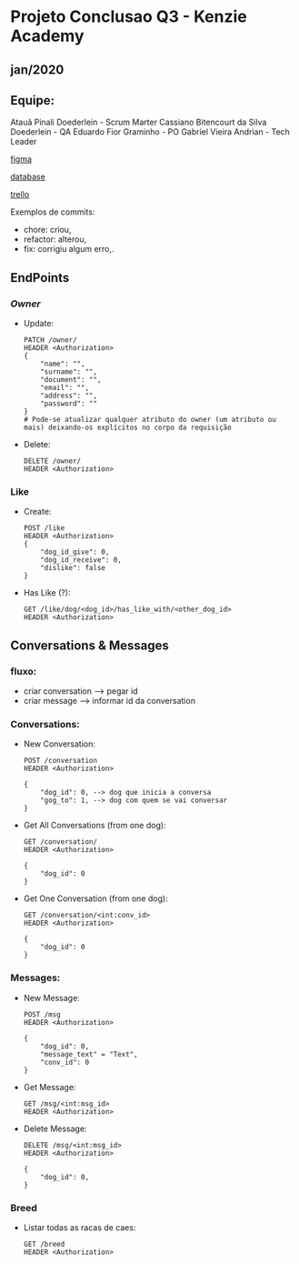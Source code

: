 # Projeto Conclusao Q3 - Kenzie Academy
## jan/2020
## **Equipe**:
Atauã Pinali Doederlein - Scrum Marter
Cassiano Bitencourt da Silva Doederlein - QA
Eduardo Fior Graminho - PO
Gabriel Vieira Andrian - Tech Leader


[figma](https://www.figma.com/file/rKhKJDDXjixbEJh4NdaMNN/Untitled?node-id=0%3A1)


[database](https://my.vertabelo.com/doc/Py5sWzjnazCGN4antp0BbUdXuRYaUYvx)


[trello](https://trello.com/invite/b/2qOYwJBo/61481b1064c194a986e8ffce92488db3/template-kanban)


Exemplos de commits:

- chore: criou,
- refactor: alterou,
- fix: corrigiu algum erro,.

## **EndPoints**

### _Owner_

* Update:
    ```
    PATCH /owner/
    HEADER <Authorization>
    {
        "name": "",
        "surname": "",
        "document": "",
        "email": "",
        "address": "",
        "password": ""
    }
    # Pode-se atualizar qualquer atributo do owner (um atributo ou mais) deixando-os explícitos no corpo da requisição
    ```

* Delete:
    ```
    DELETE /owner/
    HEADER <Authorization>
    ```

### Like

* Create:
    ```
    POST /like
    HEADER <Authorization>
    {
        "dog_id_give": 0,
        "dog_id_receive": 0,
        "dislike": false
    }
    ```

* Has Like (?):
    ```
    GET /like/dog/<dog_id>/has_like_with/<other_dog_id>
    HEADER <Authorization>
    ```

## Conversations & Messages
### fluxo:
- criar conversation --> pegar id
- criar message --> informar id da conversation

### Conversations:
* New Conversation:
    ```
    POST /conversation
    HEADER <Authorization>

    {
        "dog_id": 0, --> dog que inicia a conversa
        "gog_to": 1, --> dog com quem se vai conversar
    }
    ```
* Get All Conversations (from one dog):
    ```
    GET /conversation/
    HEADER <Authorization>

    {
        "dog_id": 0
    }
    ```

* Get One Conversation (from one dog):
    ```
    GET /conversation/<int:conv_id>
    HEADER <Authorization>

    {
        "dog_id": 0
    }
    ```
### Messages:
* New Message:
    ```
    POST /msg
    HEADER <Authorization>

    {
        "dog_id": 0,
        "message_text" = "Text",
        "conv_id": 0
    }
    ```
* Get Message:
    ```
    GET /msg/<int:msg_id>
    HEADER <Authorization>
    ```

* Delete Message:
    ```
    DELETE /msg/<int:msg_id>
    HEADER <Authorization>

    {
        "dog_id": 0,
    }
    ```

### Breed

* Listar todas as racas de caes:
    ```
    GET /breed
    HEADER <Authorization>

    ```
